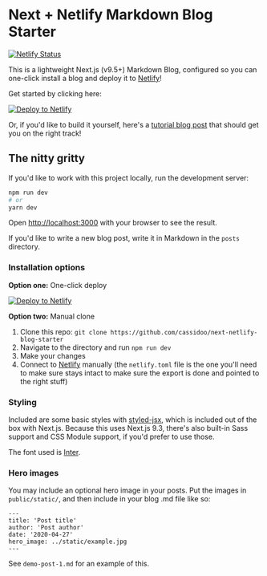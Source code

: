# Next + Netlify Markdown Blog Starter

[![Netlify Status](https://api.netlify.com/api/v1/badges/8979c7b5-18bf-4837-9861-2d9a5844b19b/deploy-status)](https://app.netlify.com/sites/next-netlify-blog-starter/deploys)

This is a lightweight Next.js (v9.5+) Markdown Blog, configured so you can one-click install a blog and deploy it to [Netlify](https://url.netlify.com/r1j6ybSYU)!

Get started by clicking here:

[![Deploy to Netlify](https://www.netlify.com/img/deploy/button.svg)](https://app.netlify.com/start/deploy?repository=https://github.com/cassidoo/next-netlify-blog-starter&utm_source=github&utm_medium=blogstarter-cs&utm_campaign=devex)

Or, if you'd like to build it yourself, here's a [tutorial blog post](https://url.netlify.com/ByVW0bCF8) that should get you on the right track!

## The nitty gritty

If you'd like to work with this project locally, run the development server:

```bash
npm run dev
# or
yarn dev
```

Open [http://localhost:3000](http://localhost:3000) with your browser to see the result.

If you'd like to write a new blog post, write it in Markdown in the `posts` directory.

### Installation options

**Option one:** One-click deploy

[![Deploy to Netlify](https://www.netlify.com/img/deploy/button.svg)](https://app.netlify.com/start/deploy?repository=https://github.com/cassidoo/next-netlify-blog-starter&utm_source=github&utm_medium=blogstarter-cs&utm_campaign=devex)

**Option two:** Manual clone

1. Clone this repo: `git clone https://github.com/cassidoo/next-netlify-blog-starter`
2. Navigate to the directory and run `npm run dev`
3. Make your changes
4. Connect to [Netlify](https://url.netlify.com/r1j6ybSYU) manually (the `netlify.toml` file is the one you'll need to make sure stays intact to make sure the export is done and pointed to the right stuff)

### Styling

Included are some basic styles with [styled-jsx](https://github.com/zeit/styled-jsx), which is included out of the box with Next.js. Because this uses Next.js 9.3, there's also built-in Sass support and CSS Module support, if you'd prefer to use those.

The font used is [Inter](https://fonts.google.com/specimen/Inter).

### Hero images

You may include an optional hero image in your posts. Put the images in `public/static/`, and then include in your blog .md file like so:

```
---
title: 'Post title'
author: 'Post author'
date: '2020-04-27'
hero_image: ../static/example.jpg
---
```

See `demo-post-1.md` for an example of this.
